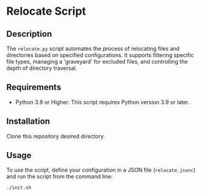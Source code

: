 # Relocate Script

## Description
The `relocate.py` script automates the process of relocating files and directories based on specified configurations. It supports filtering specific file types, managing a 'graveyard' for excluded files, and controlling the depth of directory traversal.

## Requirements
- Python 3.9 or Higher: This script requires Python version 3.9 or later.

## Installation
Clone this repository desired directory.

## Usage
To use the script, define your configuration in a JSON file (`relocate.jsonc`) and run the script from the command line:
```bash
./init.sh
```
